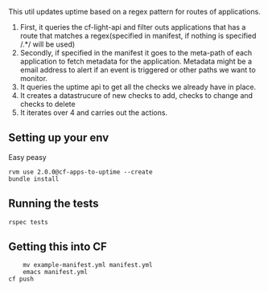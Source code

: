 This util updates uptime based on a regex pattern for routes of applications.

1. First, it queries the cf-light-api and filter outs applications that has a route that matches a regex(specified in manifest, if nothing is specified /.*/ will be used)
2. Secondly, if specified in the manifest it goes to the meta-path of each application to fetch metadata for the application.
   Metadata might be a email address to alert if an event is triggered or other paths we want to monitor.
3. It queries the uptime api to get all the checks we already have in place.
4. It creates a datastrucure of new checks to add, checks to change and checks to delete
5. It iterates over 4 and carries out the actions.

## Setting up your env
Easy peasy

	rvm use 2.0.0@cf-apps-to-uptime --create
	bundle install

## Running the tests

	rspec tests

## Getting this into CF
        
        mv example-manifest.yml manifest.yml
        emacs manifest.yml
	cf push
